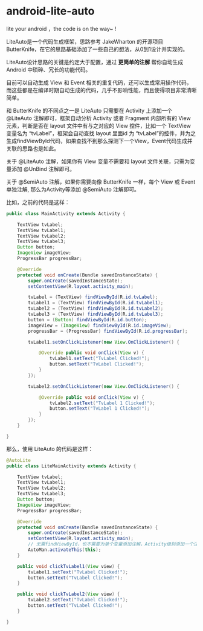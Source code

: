 # android-lite-auto

lite your android ，the code is on the way~ !

LiteAuto是一个代码生成框架，思路参考 JakeWharton 的开源项目 ButterKnife，在它的思路基础添加了一些自己的想法，从0到1设计并实现的。

LiteAuto设计思路的关键是约定大于配置，通过 **更简单的注解** 帮你自动生成 Android 中琐碎、冗长的功能代码。

目前可以自动生成 View 和 Event 相关的重复代码，还可以生成常用操作代码，而这些都是在编译时期自动生成的代码，几乎不影响性能，而且使得项目非常清晰简单。

和 ButterKnife 的不同点之一是 LiteAuto 只需要在 Activity 上添加一个 @LiteAuto 注解即可，框架自动分析 Activity 或者 Fragment 内部所有的 View 元素，判断是否在 layout 文件中有与之对应的 View 控件，比如一个 TextView 变量名为 “tvLabel”，框架会自动查找 layout 里面id 为 “tvLabel”的控件，并为之生成findViewById代码，如果查找不到那么探测下一个View，Event代码生成并关联的思路也是如此。

关于 @LiteAuto 注解，如果你有 View 变量不需要和 layout 文件关联，只需为变量添加 @UnBind 注解即可。

关于 @SemiAuto 注解，如果你需要向像 ButterKnife 一样，每个 View 或 Event 单独注解, 那么为Activity等添加 @SemiAuto 注解即可。

比如，之前的代码是这样：

```java
public class MainActivity extends Activity {

    TextView tvLabel;
    TextView tvLabel1;
    TextView tvLabel2;
    TextView tvLabel3;
    Button button;
    ImageView imageView;
    ProgressBar progressBar;

    @Override
    protected void onCreate(Bundle savedInstanceState) {
        super.onCreate(savedInstanceState);
        setContentView(R.layout.activity_main);

        tvLabel = (TextView) findViewById(R.id.tvLabel);
        tvLabel1 = (TextView) findViewById(R.id.tvLabel1);
        tvLabel2 = (TextView) findViewById(R.id.tvLabel2);
        tvLabel3 = (TextView) findViewById(R.id.tvLabel3);
        button = (Button) findViewById(R.id.button);
        imageView = (ImageView) findViewById(R.id.imageView);
        progressBar = (ProgressBar) findViewById(R.id.progressBar);

        tvLabel1.setOnClickListener(new View.OnClickListener() {

            @Override public void onClick(View v) {
                tvLabel1.setText("TvLabel Clicked!");
                button.setText("TvLabel Clicked!");
            }
        });

        tvLabel2.setOnClickListener(new View.OnClickListener() {

            @Override public void onClick(View v) {
                tvLabel2.setText("TvLabel 1 Clicked!");
                button.setText("TvLabel 1 Clicked!");
            }
        });
    }

}
```

那么，使用 LiteAuto 的代码是这样：

```java
@AutoLite
public class LiteMainActivity extends Activity {

    TextView tvLabel;
    TextView tvLabel1;
    TextView tvLabel2;
    TextView tvLabel3;
    Button button;
    ImageView imageView;
    ProgressBar progressBar;

    @Override
    protected void onCreate(Bundle savedInstanceState) {
        super.onCreate(savedInstanceState);
        setContentView(R.layout.activity_main);
        // 无需findViewById，也不需要为单个变量添加注解，Activity级别添加一个注解即可。
        AutoMan.activateThis(this);
    }

    public void clickTvLabel1(View view) {
        tvLabel1.setText("TvLabel Clicked!");
        button.setText("TvLabel Clicked!");
    }

    public void clickTvLabel2(View view) {
        tvLabel2.setText("TvLabel Clicked!");
        button.setText("TvLabel Clicked!");
    }

}
```
